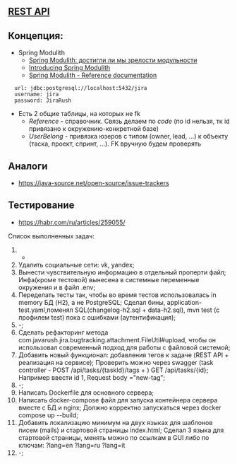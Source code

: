 ## [REST API](http://localhost:8080/doc)

## Концепция:

- Spring Modulith
    - [Spring Modulith: достигли ли мы зрелости модульности](https://habr.com/ru/post/701984/)
    - [Introducing Spring Modulith](https://spring.io/blog/2022/10/21/introducing-spring-modulith)
    - [Spring Modulith - Reference documentation](https://docs.spring.io/spring-modulith/docs/current-SNAPSHOT/reference/html/)

```
  url: jdbc:postgresql://localhost:5432/jira
  username: jira
  password: JiraRush
```

- Есть 2 общие таблицы, на которых не fk
    - _Reference_ - справочник. Связь делаем по _code_ (по id нельзя, тк id привязано к окружению-конкретной базе)
    - _UserBelong_ - привязка юзеров с типом (owner, lead, ...) к объекту (таска, проект, спринт, ...). FK вручную будем
      проверять

## Аналоги

- https://java-source.net/open-source/issue-trackers

## Тестирование

- https://habr.com/ru/articles/259055/

Список выполненных задач:
1) +
2) Удалить социальные сети: vk, yandex;
3) Вынести чувствительную информацию в отдельный проперти файл;
Инфа(кроме тестовой) вынесена в системные переменные окружения 
и в файл .env;
4) Переделать тесты так, чтобы во время тестов использовалась in memory БД (H2),
а не PostgreSQL;
Сделал бины, application-test.yaml,поменял SQL(changelog-h2.sql + data-h2.sql),
mvn test (с профилем test) пока с ошибками (аутентификация);
5) -;
6) Сделать рефакторинг метода com.javarush.jira.bugtracking.attachment.FileUtil#upload, 
чтобы он использовал современный подход для работы с файловой системой;
7) Добавить новый функционал: добавления тегов к задаче (REST API + реализация на сервисе);
Проверить можно через swagger (task controller - POST /api/tasks/{taskId}/tags + )
GET /api/tasks/{id}; Например ввести id 1, Request body ="new-tag";
8) -;
9) Написать Dockerfile для основного сервера;
10) Написать docker-compose файл для запуска контейнера сервера вместе с БД и nginx;
Должно корректно запускаться через docker compose up --build;
11) Добавить локализацию минимум на двух языках для шаблонов писем (mails)
и стартовой страницы index.html;
Сделал 3 языка для стартовой страницы, менять можно по ссылкам в GUI либо по ключам:
?lang=en
?lang=ru
?lang=it
12) -;